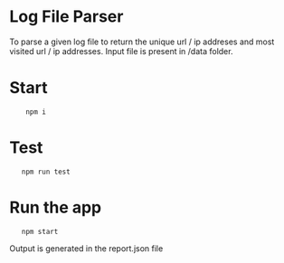 # Log File Parser
To parse a given log file to return the unique url / ip addreses and most visited url / ip addresses.
Input file is present in /data folder.

# Start

        npm i
        
# Test

       npm run test
       
# Run the app

       npm start
       
Output is generated in the report.json file       
